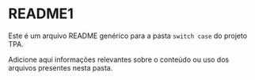 # README1

Este é um arquivo README genérico para a pasta `switch case` do projeto TPA.

Adicione aqui informações relevantes sobre o conteúdo ou uso dos arquivos presentes nesta pasta.